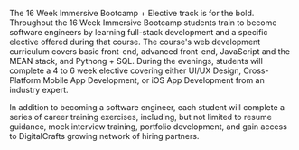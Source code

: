 The 16 Week Immersive Bootcamp + Elective track is for the bold. Throughout the 16 Week Immersive Bootcamp students train to become software engineers by learning full-stack development and a specific elective offered during that course. The course's web development curriculum covers basic front-end, advanced front-end, JavaScript and the MEAN stack, and Pythong + SQL. During the evenings, students will complete a 4 to 6 week elective covering either UI/UX Design, Cross-Platform Mobile App Development, or iOS App Development from an industry expert.

In addition to becoming a software engineer, each student will complete a series of career training exercises, including, but not limited to resume guidance, mock interview training, portfolio development, and gain access to DigitalCrafts growing network of hiring partners.